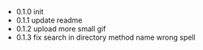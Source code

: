 - 0.1.0 init
- 0.1.1 update readme
- 0.1.2 upload more small gif
- 0.1.3 fix search in directory method name wrong spell

